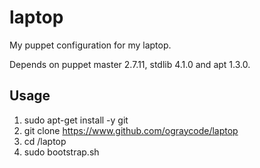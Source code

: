 laptop
======

My puppet configuration for my laptop.

Depends on puppet master 2.7.11, stdlib 4.1.0 and apt 1.3.0.

Usage
-----
1. sudo apt-get install -y git
2. git clone https://www.github.com/ograycode/laptop
3. cd /laptop
4. sudo bootstrap.sh
